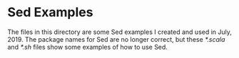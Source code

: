 # Sed Examples

The files in this directory are some Sed examples I created and
used in July, 2019. The package names for Sed are no longer
correct, but these _*.scala_ and _*.sh_ files show some
examples of how to use Sed.


